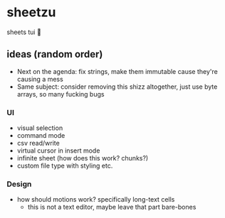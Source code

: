 # sheetzu
sheets tui 🐶

## ideas (random order)
- Next on the agenda: fix strings, make them immutable cause they're causing a mess
- Same subject: consider removing this shizz altogether, just use byte arrays, so many fucking bugs
### UI
- visual selection
- command mode
- csv read/write
- virtual cursor in insert mode
- infinite sheet (how does this work? chunks?)
- custom file type with styling etc.
### Design
- how should motions work? specifically long-text cells
    - this is not a text editor, maybe leave that part bare-bones
